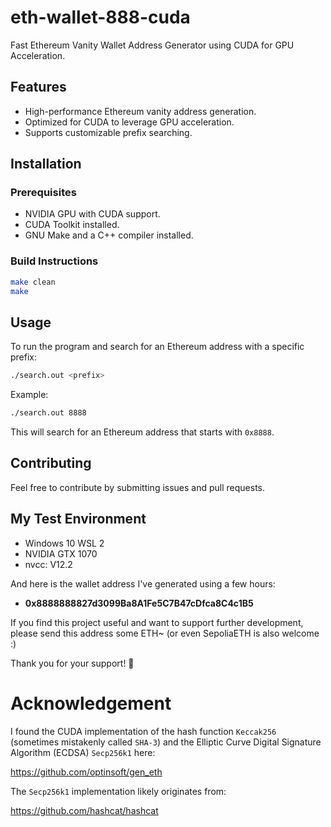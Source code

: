 # eth-wallet-888-cuda

Fast Ethereum Vanity Wallet Address Generator using CUDA for GPU Acceleration.

## Features
- High-performance Ethereum vanity address generation.
- Optimized for CUDA to leverage GPU acceleration.
- Supports customizable prefix searching.

## Installation
### Prerequisites
- NVIDIA GPU with CUDA support.
- CUDA Toolkit installed.
- GNU Make and a C++ compiler installed.

### Build Instructions
```sh
make clean
make
```

## Usage
To run the program and search for an Ethereum address with a specific prefix:
```sh
./search.out <prefix>
```
Example:
```sh
./search.out 8888
```
This will search for an Ethereum address that starts with `0x8888`.

## Contributing
Feel free to contribute by submitting issues and pull requests.

## My Test Environment
- Windows 10 WSL 2
- NVIDIA GTX 1070
- nvcc: V12.2

And here is the wallet address I've generated using a few hours:

- **0x8888888827d3099Ba8A1Fe5C7B47cDfca8C4c1B5**

If you find this project useful and want to support further development, please send this address some ETH~
(or even SepoliaETH is also welcome :)

Thank you for your support! 🚀

# Acknowledgement

I found the CUDA implementation of the hash function `Keccak256` (sometimes mistakenly called `SHA-3`) and the Elliptic Curve Digital Signature Algorithm (ECDSA) `Secp256k1` here:

https://github.com/optinsoft/gen_eth

The `Secp256k1` implementation likely originates from:

https://github.com/hashcat/hashcat


